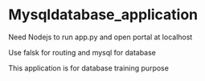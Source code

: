 # Mysqldatabase_application

Need Nodejs to run app.py and open portal at localhost

Use falsk for routing and mysql for database

This application is for database training purpose
